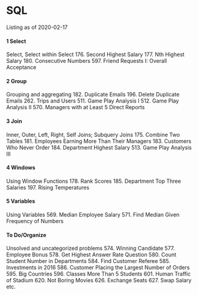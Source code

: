# SQL
Listing as of 2020-02-17

#### 1 Select
Select, Select within Select
176. Second Highest Salary
177. Nth Highest Salary
180. Consecutive Numbers
597. Friend Requests I: Overall Acceptance

#### 2 Group
Grouping and aggregating
182. Duplicate Emails
196. Delete Duplicate Emails
262. Trips and Users
511. Game Play Analysis I
512. Game Play Analysis II
570. Managers with at Least 5 Direct Reports

#### 3 Join
Inner, Outer, Left, Right, Self Joins; Subquery Joins
175. Combine Two Tables
181. Employees Earning More Than Their Managers
183. Customers Who Never Order
184. Department Highest Salary
513. Game Play Analysis III

#### 4 Windows
Using Window Functions
178. Rank Scores
185. Department Top Three Salaries
197. Rising Temperatures

#### 5 Variables
Using Variables
569. Median Employee Salary
571. Find Median Given Frequency of Numbers




#### To Do/Organize
Unsolved and uncategorized problems
574. Winning Candidate
577. Employee Bonus
578. Get Highest Answer Rate Question
580. Count Student Number in Departments
584. Find Customer Referee
585. Investments in 2016
586. Customer Placing the Largest Number of Orders
595. Big Countries
596. Classes More Than 5 Students
601. Human Traffic of Stadium
620. Not Boring Movies
626. Exchange Seats
627. Swap Salary
etc.
